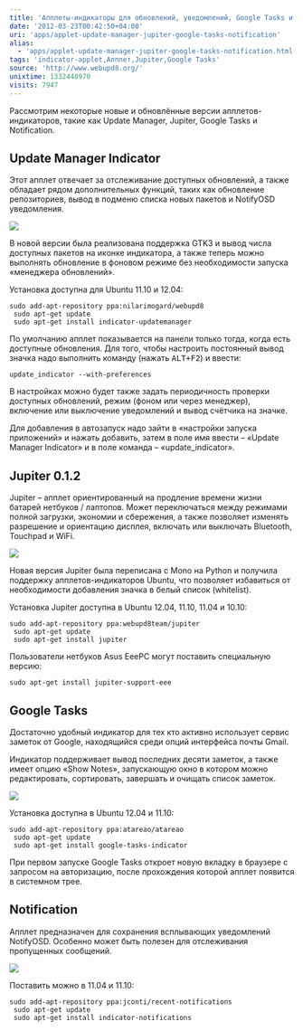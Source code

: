 ```yaml
---
title: 'Апплеты-индикаторы для обновлений, уведомлений, Google Tasks и Jupiter'
date: '2012-03-23T00:42:50+04:00'
uri: 'apps/applet-update-manager-jupiter-google-tasks-notification'
alias: 
  - 'apps/applet-update-manager-jupiter-google-tasks-notification.html'
tags: 'indicator-applet,Апплет,Jupiter,Google Tasks'
source: 'http://www.webupd8.org/'
unixtime: 1332448970
visits: 7947
---
```

Рассмотрим некоторые новые и обновлённые версии апплетов-индикаторов, такие как Update Manager, Jupiter, Google Tasks и Notification.

## Update Manager Indicator

Этот апплет отвечает за отслеживание доступных обновлений, а также обладает рядом дополнительных функций, таких как обновление репозиториев, вывод в подменю списка новых пакетов и NotifyOSD уведомления.

[![](img/2012/03/23/00-00/applet-2-7006655327-o.jpg)](img/2012/03/23/00-00/applet-2-7006655327-o.jpg)

В новой версии была реализована поддержка GTK3 и вывод числа доступных пакетов на иконке индикатора, а также теперь можно выполнять обновление в фоновом режиме без необходимости запуска «менеджера обновлений».

Установка доступна для Ubuntu 11.10 и 12.04:

```
sudo add-apt-repository ppa:nilarimogard/webupd8
 sudo apt-get update
 sudo apt-get install indicator-updatemanager
```

По умолчанию апплет показывается на панели только тогда, когда есть доступные обновления. Для того, чтобы настроить постоянный вывод значка надо выполнить команду (нажать <kbd>ALT+F2</kbd>) и ввести:

```
update_indicator --with-preferences
```

В настройках можно будет также задать периодичность проверки доступных обновлений, режим (фоном или через менеджер), включение или выключение уведомлений и вывод счётчика на значке.

Для добавления в автозапуск надо зайти в «настройки запуска приложений» и нажать добавить, затем в поле имя ввести – «Update Manager Indicator» и в поле команда – «update\_indicator».

## Jupiter 0.1.2

Jupiter – апплет ориентированный на продление времени жизни батарей нетбуков / лаптопов. Может переключаться между режимами полной загрузки, экономии и сбережения, а также позволяет изменять разрешение и ориентацию дисплея, включать или выключать Bluetooth, Touchpad и WiFi.

[![](img/2012/03/23/00-00/applet-3-7006655497-o.jpg)](img/2012/03/23/00-00/applet-3-7006655497-o.jpg)

Новая версия Jupiter была переписана с Mono на Python и получила поддержку апплетов-индикаторов Ubuntu, что позволяет избавиться от необходимости добавления значка в белый список (whitelist).

Установка Jupiter доступна в Ubuntu 12.04, 11.10, 11.04 и 10.10:

```
sudo add-apt-repository ppa:webupd8team/jupiter
 sudo apt-get update
 sudo apt-get install jupiter
```

Пользователи нетбуков Asus EeePC могут поставить специальную версию:

```
sudo apt-get install jupiter-support-eee
```

## Google Tasks

Достаточно удобный индикатор для тех кто активно использует сервис заметок от Google, находящийся среди опций интерфейса почты Gmail.

Индикатор поддерживает вывод последних десяти заметок, а также имеет опцию «Show Notes», запускающую окно в котором можно редактировать, сортировать, завершать и очищать список заметок.

[![](img/2012/03/23/00-00/applet-4-7006655931-o.jpg)](img/2012/03/23/00-00/applet-4-7006655931-o.jpg)

Установка доступна в Ubuntu 12.04 и 11.10:

```
sudo add-apt-repository ppa:atareao/atareao
 sudo apt-get update
 sudo apt-get install google-tasks-indicator 
```

При первом запуске Google Tasks откроет новую вкладку в браузере с запросом на авторизацию, после прохождения которой апплет появится в системном трее.

## Notification

Апплет предназначен для сохранения всплывающих уведомлений NotifyOSD. Особенно может быть полезен для отслеживания пропущенных сообщений.

[![](img/2012/03/23/00-00/applet-1-6860540656-o.jpg)](img/2012/03/23/00-00/applet-1-6860540656-o.jpg)

Поставить можно в 11.04 и 11.10:

```
sudo add-apt-repository ppa:jconti/recent-notifications
 sudo apt-get update
 sudo apt-get install indicator-notifications
```
